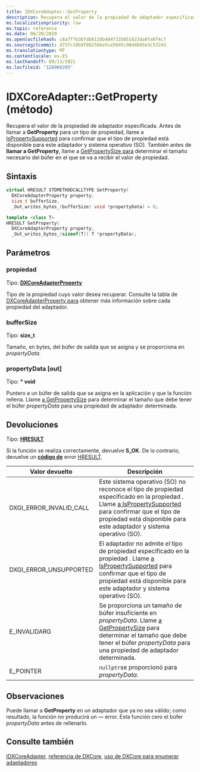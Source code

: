 ```yaml
---
title: IDXCoreAdapter::GetProperty
description: Recupera el valor de la propiedad de adaptador especificada.
ms.localizationpriority: low
ms.topic: reference
ms.date: 06/20/2019
ms.openlocfilehash: c8a7f7b36fdb0128b4047335051823da07a074c7
ms.sourcegitcommit: d75fc10b9f0825bbe5ce5045c90d4045e3c53243
ms.translationtype: MT
ms.contentlocale: es-ES
ms.lasthandoff: 09/13/2021
ms.locfileid: "126966395"
---
```

# <a name="idxcoreadaptergetproperty-method"></a>IDXCoreAdapter::GetProperty (método)

Recupera el valor de la propiedad de adaptador especificada. Antes de llamar a **GetProperty** para un tipo de propiedad, llame a [IsPropertySupported](./nf-dxcore_interface-idxcoreadapter-ispropertysupported.md) para confirmar que el tipo de propiedad está disponible para este adaptador y sistema operativo (SO). También antes de **llamar a GetProperty**, llame a [GetPropertySize para](./nf-dxcore_interface-idxcoreadapter-getpropertysize.md) determinar el tamaño necesario del búfer en el que se va a recibir el valor de propiedad.

## <a name="syntax"></a>Sintaxis

```cpp
virtual HRESULT STDMETHODCALLTYPE GetProperty(
  DXCoreAdapterProperty property,
  size_t bufferSize,
  _Out_writes_bytes_(bufferSize) void *propertyData) = 0;

template <class T>
HRESULT GetProperty( 
  DXCoreAdapterProperty property,
  _Out_writes_bytes_(sizeof(T)) T *propertyData);
```

## <a name="parameters"></a>Parámetros

### <a name="property"></a>propiedad

Tipo: **[DXCoreAdapterProperty](./ne-dxcore_interface-dxcoreadapterproperty.md)**

Tipo de la propiedad cuyo valor desea recuperar. Consulte la tabla de [DXCoreAdapterProperty para](./ne-dxcore_interface-dxcoreadapterproperty.md) obtener más información sobre cada propiedad del adaptador.

### <a name="buffersize"></a>bufferSize

Tipo: **size_t**

Tamaño, en bytes, del búfer de salida que se asigna y se proporciona en *propertyData.*

### <a name="propertydata-out"></a>propertyData [out]

Tipo: **\* void**

Puntero a un búfer de salida que se asigna en la aplicación y que la función rellena. Llame [a GetPropertySize](./nf-dxcore_interface-idxcoreadapter-getpropertysize.md) para determinar el tamaño que debe tener el búfer *propertyData* para una propiedad de adaptador determinada.

## <a name="returns"></a>Devoluciones

Tipo: **[HRESULT](../../com/structure-of-com-error-codes.md)**

Si la función se realiza correctamente, devuelve **S_OK**. De lo contrario, devuelve un [**código de**](../../com/structure-of-com-error-codes.md) error [HRESULT](../../com/com-error-codes-10.md).

|Valor devuelto|Descripción|
|-|-|
|DXGI_ERROR_INVALID_CALL|Este sistema operativo  (SO) no reconoce el tipo de propiedad especificado en la propiedad . Llame [a IsPropertySupported](./nf-dxcore_interface-idxcoreadapter-ispropertysupported.md) para confirmar que el tipo de propiedad está disponible para este adaptador y sistema operativo (SO).|
|DXGI_ERROR_UNSUPPORTED|El adaptador no admite *el* tipo de propiedad especificado en la propiedad . Llame [a IsPropertySupported](./nf-dxcore_interface-idxcoreadapter-ispropertysupported.md) para confirmar que el tipo de propiedad está disponible para este adaptador y sistema operativo (SO).|
|E_INVALIDARG|Se proporciona un tamaño de búfer insuficiente en *propertyData*. Llame [a GetPropertySize](./nf-dxcore_interface-idxcoreadapter-getpropertysize.md) para determinar el tamaño que debe tener el búfer *propertyData* para una propiedad de adaptador determinada.|
|E_POINTER|`nullptr`se proporcionó para *propertyData.*|

## <a name="remarks"></a>Observaciones

Puede llamar a **GetProperty** en un adaptador que ya no sea válido; como resultado, la función no producirá un &mdash; error. Esta función cero el búfer *propertyData* antes de rellenarlo.

## <a name="see-also"></a>Consulte también

[IDXCoreAdapter,](./nn-dxcore_interface-idxcoreadapter.md) [referencia de DXCore,](../dxcore-reference.md) [uso de DXCore para enumerar adaptadores](../dxcore-enum-adapters.md)